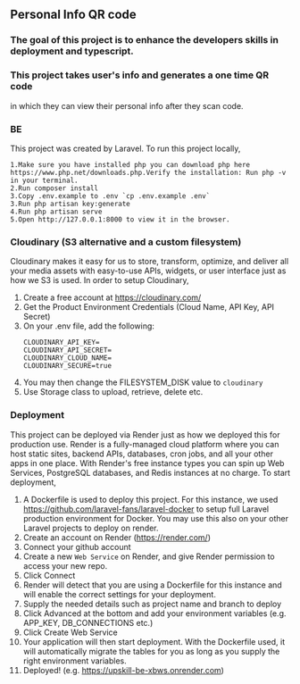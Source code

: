 ## Personal Info QR code

### The goal of this project is to enhance the developers skills in deployment and typescript.

### This project takes user's info and generates a one time QR code

in which they can view their personal info after they scan code.

### BE

This project was created by Laravel. To run this project locally,

    1.Make sure you have installed php you can download php here https://www.php.net/downloads.php.Verify the installation: Run php -v in your terminal.
    2.Run composer install
    3.Copy .env.example to .env `cp .env.example .env`
    3.Run php artisan key:generate
    4.Run php artisan serve
    5.Open http://127.0.0.1:8000 to view it in the browser.

### Cloudinary (S3 alternative and a custom filesystem)

Cloudinary makes it easy for us to store, transform, optimize, and deliver all your media assets with easy-to-use APIs, widgets, or user interface just as how we S3 is used. In order to setup Cloudinary,

1. Create a free account at https://cloudinary.com/
2. Get the Product Environment Credentials (Cloud Name, API Key, API Secret)
3. On your .env file, add the following:
    ```
    CLOUDINARY_API_KEY=
    CLOUDINARY_API_SECRET=
    CLOUDINARY_CLOUD_NAME=
    CLOUDINARY_SECURE=true
    ```
4. You may then change the FILESYSTEM_DISK value to `cloudinary`
5. Use Storage class to upload, retrieve, delete etc.

### Deployment

This project can be deployed via Render just as how we deployed this for production use. Render is a fully-managed cloud platform where you can host static sites, backend APIs, databases, cron jobs, and all your other apps in one place. With Render's free instance types you can spin up Web Services, PostgreSQL databases, and Redis instances at no charge.
To start deployment,

1. A Dockerfile is used to deploy this project. For this instance, we used https://github.com/laravel-fans/laravel-docker to setup full Laravel production environment for Docker. You may use this also on your other Laravel projects to deploy on render.
2. Create an account on Render (https://render.com/)
3. Connect your github account
4. Create a new `Web Service` on Render, and give Render permission to access your new repo.
5. Click Connect
6. Render will detect that you are using a Dockerfile for this instance and will enable the correct settings for your deployment.
7. Supply the needed details such as project name and branch to deploy
8. Click Advanced at the bottom and add your environment variables (e.g. APP_KEY, DB_CONNECTIONS etc.)
9. Click Create Web Service
10. Your application will then start deployment. With the Dockerfile used, it will automatically migrate the tables for you as long as you supply the right environment variables.
11. Deployed! (e.g. https://upskill-be-xbws.onrender.com)
